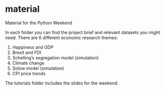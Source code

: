 # material

Material for the Python Weekend

In each folder you can find the project brief and relevant datasets you might need. There are 6 different economic research themes:  

1. Happiness and GDP
2. Brexit and FDI
3. Schelling’s segregation model (simulation)
4. Climate change
5. Solow model (simulation)
6. CPI price trends

The tutorials folder includes the slides for the weekend.
